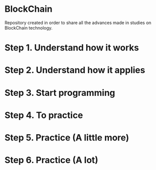 # BlockChain
Repository created in order to share all the advances made in studies on BlockChain technology.

# Step 1. Understand how it works

# Step 2. Understand how it applies

# Step 3. Start programming

# Step 4. To practice

# Step 5. Practice (A little more)

# Step 6. Practice (A lot)
